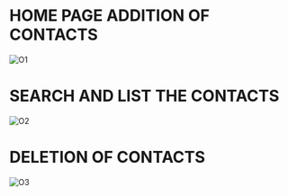 # HOME PAGE ADDITION OF CONTACTS
![O1](https://user-images.githubusercontent.com/98878162/156724095-6fc30c6f-433b-4ab0-bbe3-9acbcf4efa20.JPG)
# SEARCH AND LIST THE CONTACTS
![O2](https://user-images.githubusercontent.com/98878162/156724092-ba83644c-6b7d-49cd-88f3-6dd054359130.JPG)
# DELETION OF CONTACTS
![O3](https://user-images.githubusercontent.com/98878162/156724094-caad8911-27cb-4911-b747-296daf4ddafb.JPG)
